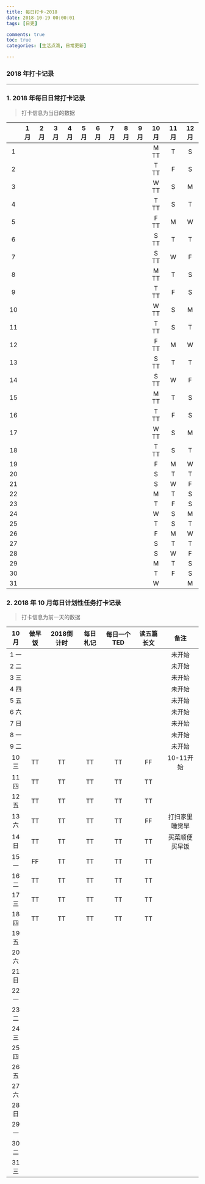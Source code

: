 ```yaml
---
title: 每日打卡-2018
date: 2018-10-19 00:00:01
tags: [日更]

comments: true
toc: true
categories: [生活点滴, 日常更新]

---
```


### 2018 年打卡记录

---

### 1. 2018 年每日日常打卡记录
> 打卡信息为当日的数据

|    | 1月| 2月| 3月| 4月| 5月| 6月| 7月| 8月| 9月|10月|11月|12月|
|:--:|:--:|:--:|:--:|:--:|:--:|:--:|:--:|:--:|:--:|:--:|:--:|:--:|
|  1 |    |    |    |    |    |    |    |    |    |M TT|T   |S   |
|  2 |    |    |    |    |    |    |    |    |    |T TT|F   |S   |
|  3 |    |    |    |    |    |    |    |    |    |W TT|S   |M   |
|  4 |    |    |    |    |    |    |    |    |    |T TT|S   |T   |
|  5 |    |    |    |    |    |    |    |    |    |F TT|M   |W   |
|  6 |    |    |    |    |    |    |    |    |    |S TT|T   |T   |
|  7 |    |    |    |    |    |    |    |    |    |S TT|W   |F   |
|  8 |    |    |    |    |    |    |    |    |    |M TT|T   |S   |
|  9 |    |    |    |    |    |    |    |    |    |T TT|F   |S   |
| 10 |    |    |    |    |    |    |    |    |    |W TT|S   |M   |
| 11 |    |    |    |    |    |    |    |    |    |T TT|S   |T   |
| 12 |    |    |    |    |    |    |    |    |    |F TT|M   |W   |
| 13 |    |    |    |    |    |    |    |    |    |S TT|T   |T   |
| 14 |    |    |    |    |    |    |    |    |    |S TT|W   |F   |
| 15 |    |    |    |    |    |    |    |    |    |M TT|T   |S   |
| 16 |    |    |    |    |    |    |    |    |    |T TT|F   |S   |
| 17 |    |    |    |    |    |    |    |    |    |W TT|S   |M   |
| 18 |    |    |    |    |    |    |    |    |    |T TT|S   |T   |
| 19 |    |    |    |    |    |    |    |    |    |F   |M   |W   |
| 20 |    |    |    |    |    |    |    |    |    |S   |T   |T   |
| 21 |    |    |    |    |    |    |    |    |    |S   |W   |F   |
| 22 |    |    |    |    |    |    |    |    |    |M   |T   |S   |
| 23 |    |    |    |    |    |    |    |    |    |T   |F   |S   |
| 24 |    |    |    |    |    |    |    |    |    |W   |S   |M   |
| 25 |    |    |    |    |    |    |    |    |    |T   |S   |T   |
| 26 |    |    |    |    |    |    |    |    |    |F   |M   |W   |
| 27 |    |    |    |    |    |    |    |    |    |S   |T   |T   |
| 28 |    |    |    |    |    |    |    |    |    |S   |W   |F   |
| 29 |    |    |    |    |    |    |    |    |    |M   |T   |S   |
| 30 |    |    |    |    |    |    |    |    |    |T   |F   |S   |
| 31 |    |    |    |    |    |    |    |    |    |W   |    |M   |

### 2. 2018 年 10 月每日计划性任务打卡记录

> 打卡信息为前一天的数据

| 10 月 | 做早饭    | 2018倒计时| 每日札记  |每日一个TED|读五篇长文 |备注       |
|:-----:|:---------:|:---------:|:---------:|:---------:|:---------:|:---------:|
|  1 一 |           |           |           |           |           |  未开始   |
|  2 二 |           |           |           |           |           |  未开始   |
|  3 三 |           |           |           |           |           |  未开始   |
|  4 四 |           |           |           |           |           |  未开始   |
|  5 五 |           |           |           |           |           |  未开始   |
|  6 六 |           |           |           |           |           |  未开始   |
|  7 日 |           |           |           |           |           |  未开始   |
|  8 一 |           |           |           |           |           |  未开始   |
|  9 二 |           |           |           |           |           |  未开始   |
| 10 三 | TT        | TT        | TT        | TT        | FF        | 10-11开始 |
| 11 四 | TT        | TT        | TT        | TT        | TT        |           |
| 12 五 | TT        | TT        | TT        | TT        | TT        |           |
| 13 六 | TT        | TT        | TT        | TT        | FF        | 打扫家里睡觉早|
| 14 日 | TT        | TT        | TT        | TT        | TT        | 买菜顺便买早饭|
| 15 一 | FF        | TT        | TT        | TT        | TT        |           |
| 16 二 | TT        | TT        | TT        | TT        | TT        |           |
| 17 三 | TT        | TT        | TT        | TT        | TT        |           |
| 18 四 | TT        | TT        | TT        | TT        | TT        |           |
| 19 五 |           |           |           |           |           |           |
| 20 六 |           |           |           |           |           |           |
| 21 日 |           |           |           |           |           |           |
| 22 一 |           |           |           |           |           |           |
| 23 二 |           |           |           |           |           |           |
| 24 三 |           |           |           |           |           |           |
| 25 四 |           |           |           |           |           |           |
| 26 五 |           |           |           |           |           |           |
| 27 六 |           |           |           |           |           |           |
| 28 日 |           |           |           |           |           |           |
| 29 一 |           |           |           |           |           |           |
| 30 二 |           |           |           |           |           |           |
| 31 三 |           |           |           |           |           |           ||
